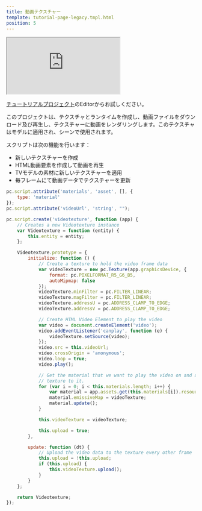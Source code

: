 ```yaml
---
title: 動画テクスチャー
template: tutorial-page-legacy.tmpl.html
position: 5
---
```


<iframe src="http://playcanv.as/p/NQ2f87MT"></iframe>

[チュートリアルプロジェクト][1]のEditorからお試しください。

このプロジェクトは、テクスチャとランタイムを作成し、動画ファイルをダウンロード及び再生し、テクスチャーに動画をレンダリングします。このテクスチャはモデルに適用され、シーンで使用されます。

スクリプトは次の機能を行います：

* 新しいテクスチャーを作成
* HTML動画要素を作成して動画を再生
* TVモデルの素材に新しいテクスチャーを適用
* 毎フレームにて動画データでテクスチャーを更新

```javascript
pc.script.attribute('materials', 'asset', [], {
    type: 'material'
});
pc.script.attribute('videoUrl', 'string', "");

pc.script.create('videotexture', function (app) {
    // Creates a new Videotexture instance
    var Videotexture = function (entity) {
        this.entity = entity;
    };

    Videotexture.prototype = {
        initialize: function () {
            // Create a texture to hold the video frame data
            var videoTexture = new pc.Texture(app.graphicsDevice, {
                format: pc.PIXELFORMAT_R5_G6_B5,
                autoMipmap: false
            });
            videoTexture.minFilter = pc.FILTER_LINEAR;
            videoTexture.magFilter = pc.FILTER_LINEAR;
            videoTexture.addressU = pc.ADDRESS_CLAMP_TO_EDGE;
            videoTexture.addressV = pc.ADDRESS_CLAMP_TO_EDGE;

            // Create HTML Video Element to play the video
            var video = document.createElement('video');
            video.addEventListener('canplay', function (e) {
                videoTexture.setSource(video);
            });
            video.src = this.videoUrl;
            video.crossOrigin = 'anonymous';
            video.loop = true;
            video.play();

            // Get the material that we want to play the video on and assign the new video
            // texture to it.
            for (var i = 0; i < this.materials.length; i++) {
                var material = app.assets.get(this.materials[i]).resource;
                material.emissiveMap = videoTexture;
                material.update();
            }

            this.videoTexture = videoTexture;

            this.upload = true;
        },

        update: function (dt) {
            // Upload the video data to the texture every other frame
            this.upload = !this.upload;
            if (this.upload) {
                this.videoTexture.upload();
            }
        }
    };

    return Videotexture;
});
```

[1]: https://playcanvas.com/project/362226/overview/tutorial-video-textures

